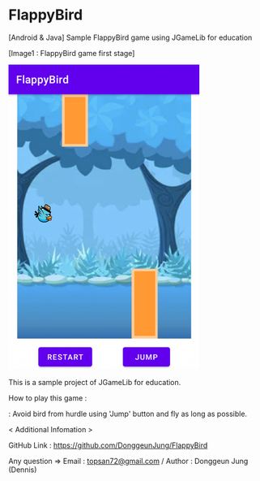 # FlappyBird
 [Android & Java] Sample FlappyBird game using JGameLib for education


[Image1 : FlappyBird game first stage]

<div>
<img src="https://github.com/DonggeunJung/FlappyBird/blob/main/FlappyBird_Capture01.png?raw=true width="360px" height="600px"></img>
</div>


                                                                                                                             
This is a sample project of JGameLib for education.
                                                                                                             
                                                                                                                             
How to play this game :
                                                                                                                             
 : Avoid bird from hurdle using 'Jump' button and fly as long as possible.
                                                                                                                             

< Additional Infomation >

GitHub Link : https://github.com/DonggeunJung/FlappyBird

Any question => Email : topsan72@gmail.com / Author : Donggeun Jung (Dennis)
